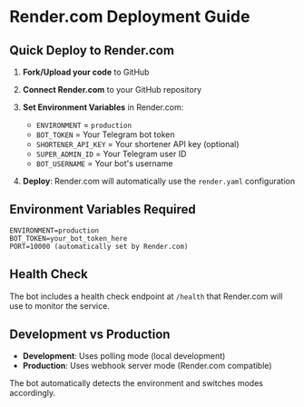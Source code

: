# Render.com Deployment Guide

## Quick Deploy to Render.com

1. **Fork/Upload your code** to GitHub
2. **Connect Render.com** to your GitHub repository
3. **Set Environment Variables** in Render.com:
   - `ENVIRONMENT` = `production`
   - `BOT_TOKEN` = Your Telegram bot token
   - `SHORTENER_API_KEY` = Your shortener API key (optional)
   - `SUPER_ADMIN_ID` = Your Telegram user ID
   - `BOT_USERNAME` = Your bot's username

4. **Deploy**: Render.com will automatically use the `render.yaml` configuration

## Environment Variables Required

```
ENVIRONMENT=production
BOT_TOKEN=your_bot_token_here
PORT=10000 (automatically set by Render.com)
```

## Health Check

The bot includes a health check endpoint at `/health` that Render.com will use to monitor the service.

## Development vs Production

- **Development**: Uses polling mode (local development)
- **Production**: Uses webhook server mode (Render.com compatible)

The bot automatically detects the environment and switches modes accordingly.